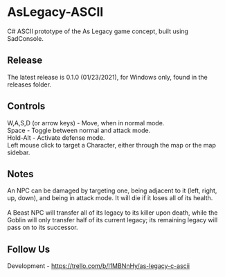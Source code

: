 # AsLegacy-ASCII
C# ASCII prototype of the As Legacy game concept, built using SadConsole.

## Release
The latest release is 0.1.0 (01/23/2021), for Windows only, found in the releases folder.

## Controls
W,A,S,D (or arrow keys) - Move, when in normal mode.<br>
Space - Toggle between normal and attack mode.<br>
Hold-Alt - Activate defense mode.<br>
Left mouse click to target a Character, either through the map or the map sidebar.<br>

## Notes
An NPC can be damaged by targeting one, being adjacent to it (left, right, up, down), and 
being in attack mode. It will die if it loses all of its health.<br>
<br>
A Beast NPC will transfer all of its legacy to its killer upon death, while the 
Goblin will only transfer half of its current legacy; its remaining legacy will pass on 
to its successor.

## Follow Us
Development - https://trello.com/b/l1MBNnHy/as-legacy-c-ascii